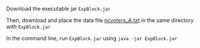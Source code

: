 Download the executable jar `ExpBlock.jar`

Then, download and place the data file [ncvoters_A.txt](https://www.dropbox.com/s/5a48pnqbdqcd6w4/ncvoters_A.txt?dl=0) in the same directory with `ExpBlock.jar`

In the command line, run `ExpBlock.jar` using `java -jar ExpBlock.jar`
